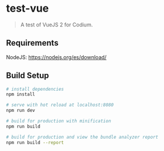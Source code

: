 # test-vue

> A test of VueJS 2 for Codium.

## Requirements

NodeJS: https://nodejs.org/es/download/

## Build Setup

``` bash
# install dependencies
npm install

# serve with hot reload at localhost:8080
npm run dev

# build for production with minification
npm run build

# build for production and view the bundle analyzer report
npm run build --report
```
